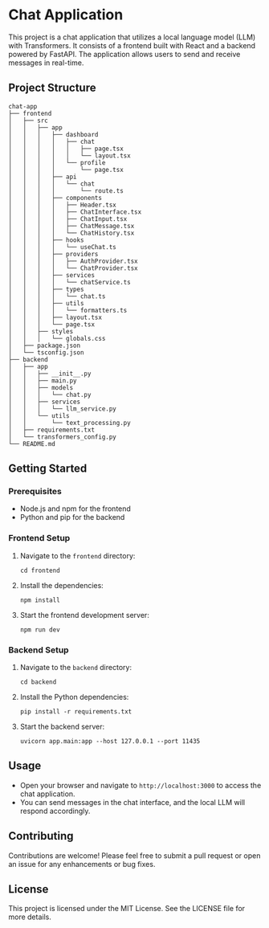 # Chat Application

This project is a chat application that utilizes a local language model (LLM) with Transformers. It consists of a frontend built with React and a backend powered by FastAPI. The application allows users to send and receive messages in real-time.

## Project Structure

```
chat-app
├── frontend
│   ├── src
│   │   ├── app
│   │   │   ├── dashboard
│   │   │   │   ├── chat
│   │   │   │   │   ├── page.tsx
│   │   │   │   │   └── layout.tsx
│   │   │   │   └── profile
│   │   │   │       └── page.tsx
│   │   │   ├── api
│   │   │   │   └── chat
│   │   │   │       └── route.ts
│   │   │   ├── components
│   │   │   │   ├── Header.tsx
│   │   │   │   ├── ChatInterface.tsx
│   │   │   │   ├── ChatInput.tsx
│   │   │   │   ├── ChatMessage.tsx
│   │   │   │   └── ChatHistory.tsx
│   │   │   ├── hooks
│   │   │   │   └── useChat.ts
│   │   │   ├── providers
│   │   │   │   ├── AuthProvider.tsx
│   │   │   │   └── ChatProvider.tsx
│   │   │   ├── services
│   │   │   │   └── chatService.ts
│   │   │   ├── types
│   │   │   │   └── chat.ts
│   │   │   ├── utils
│   │   │   │   └── formatters.ts
│   │   │   ├── layout.tsx
│   │   │   └── page.tsx
│   │   ├── styles
│   │   │   └── globals.css
│   ├── package.json
│   └── tsconfig.json
├── backend
│   ├── app
│   │   ├── __init__.py
│   │   ├── main.py
│   │   ├── models
│   │   │   └── chat.py
│   │   ├── services
│   │   │   └── llm_service.py
│   │   └── utils
│   │       └── text_processing.py
│   ├── requirements.txt
│   └── transformers_config.py
└── README.md
```

## Getting Started

### Prerequisites

- Node.js and npm for the frontend
- Python and pip for the backend

### Frontend Setup

1. Navigate to the `frontend` directory:
   ```
   cd frontend
   ```

2. Install the dependencies:
   ```
   npm install
   ```

3. Start the frontend development server:
   ```
   npm run dev
   ```

### Backend Setup

1. Navigate to the `backend` directory:
   ```
   cd backend
   ```

2. Install the Python dependencies:
   ```
   pip install -r requirements.txt
   ```

3. Start the backend server:
   ```
   uvicorn app.main:app --host 127.0.0.1 --port 11435
   ```

## Usage

- Open your browser and navigate to `http://localhost:3000` to access the chat application.
- You can send messages in the chat interface, and the local LLM will respond accordingly.

## Contributing

Contributions are welcome! Please feel free to submit a pull request or open an issue for any enhancements or bug fixes.

## License

This project is licensed under the MIT License. See the LICENSE file for more details.